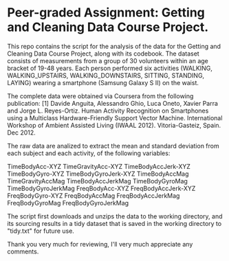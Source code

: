 # Peer-graded Assignment: Getting and Cleaning Data Course Project.
This repo contains the script for the analysis of the data for the Getting and Cleaning Data Course Project, along with its codebook.
The dataset consists of measurements from a group of 30 volunteers within an age bracket of 19-48 years. Each person performed six activities (WALKING, WALKING_UPSTAIRS, WALKING_DOWNSTAIRS, SITTING, STANDING, LAYING) wearing a smartphone (Samsung Galaxy S II) on the waist. 

The complete data were obtained via Coursera from the following publication:
[1] Davide Anguita, Alessandro Ghio, Luca Oneto, Xavier Parra and Jorge L. Reyes-Ortiz. Human Activity Recognition on Smartphones using a Multiclass Hardware-Friendly Support Vector Machine. International Workshop of Ambient Assisted Living (IWAAL 2012). Vitoria-Gasteiz, Spain. Dec 2012.

The raw data are analized to extract the mean and standard deviation from each subject and each activity, of the following variables:

TimeBodyAcc-XYZ
TimeGravityAcc-XYZ
TimeBodyAccJerk-XYZ
TimeBodyGyro-XYZ
TimeBodyGyroJerk-XYZ
TimeBodyAccMag
TimeGravityAccMag
TimeBodyAccJerkMag
TimeBodyGyroMag
TimeBodyGyroJerkMag
FreqBodyAcc-XYZ
FreqBodyAccJerk-XYZ
FreqBodyGyro-XYZ
FreqBodyAccMag
FreqBodyAccJerkMag
FreqBodyGyroMag
FreqBodyGyroJerkMag

The script first downloads and unzips the data to the working directory, and its sourcing results in a tidy dataset that is saved in the working directory to "tidy.txt" for future use. 

Thank you very much for reviewing, I'll very much appreciate any comments.
